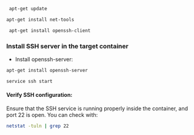 ```bash
 apt-get update
 ```

 ```bash
 apt-get install net-tools
 ```


```bash
 apt-get install openssh-client
 ```


### Install SSH server in the target container

- Install openssh-server:

```bash
apt-get install openssh-server
```

```bash
service ssh start
 ```

#### Verify SSH configuration:
Ensure that the SSH service is running properly inside the container, and port 22 is open. You can check with:


```bash
netstat -tuln | grep 22
 ```


